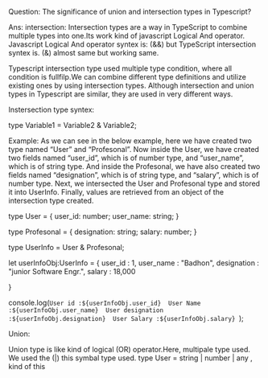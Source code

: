 Question: The significance of union and intersection types in Typescript?

<!-- intersection types -->

Ans:
intersection:
Intersection types are a way in TypeScript to combine multiple types into one.Its work kind of javascript Logical And operator. Javascript Logical And operator syntex is: (&&) but TypeScript intersection syntex is. (&) almost same but working same.

Typescript intersection type used multiple type condition, where all condition is fullfilp.We can combine different type definitions and utilize existing ones by using intersection types. Although intersection and union types in Typescript are similar, they are used in very different ways.

Instersection type syntex:

type Variable1 = Variable2 & Variable2;

Example:
As we can see in the below example, here we have created two type named “User” and “Profesonal”. Now inside the User, we have created two fields named “user_id”, which is of number type, and “user_name”, which is of string type. And inside the Profesonal, we have also created two fields named “designation”, which is of string type, and “salary”, which is of number type. Next, we intersected the User and Profesonal type and stored it into UserInfo. Finally, values are retrieved from an object of the intersection type created.

type User = {
user_id: number;
user_name: string;
}

type Profesonal = {
designation: string;
salary: number;
}

type UserInfo = User & Profesonal;

let userInfoObj:UserInfo = {
user_id : 1,
user_name : "Badhon",
designation : "junior Software Engr.",
salary : 18,000

}

console.log(`User id :${userInfoObj.user_id} 
User Name :${userInfoObj.user_name} 
User designation :${userInfoObj.designation} 
User Salary :${userInfoObj.salary} `);

Union:

Union type is like kind of logical (OR) operator.Here, multipale type used. We used the (|) this symbal type used. type User = string | number | any , kind of this
